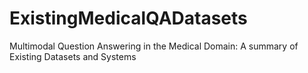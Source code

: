 # ExistingMedicalQADatasets
Multimodal Question Answering in the Medical Domain: A summary of Existing Datasets and Systems
